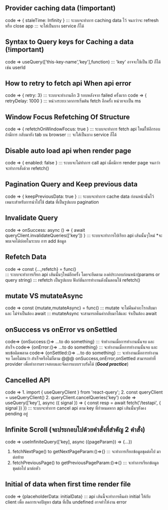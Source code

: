 


## Provider caching data (!important)
code => { staleTime: Infinity }
::: ระบบจะทำการ caching data ไว้ จนกว่าจะ refresh หรือ close app
::: จะใส่เป็นบาง service ก็ได้

## Syntax to Query keys for Caching a data (!important)
code => useQuery(['this-key-name','key'],function)
::: 'key' อาจจะใช้เป็น ID ก็ได้ เช่น userId
## How to retry to fetch api When api error
code => { retry: 3} 
::: ระบบจะทำงานอีก 3 รอบหลังจาก failed ครั้งแรก
code => { retryDelay: 1000 } 
::: หน่วงระยะเวลาการเริ่มต้น fetch อีกครั้ง  หน่วยจะเป็น ms

## Window Focus Refetching Of Structure
code => { refetchOnWindowFocus: true }
::: ระบบจะทำการ fetch api ใหม่ให้อีกรอบถ้ามีการ กลับมายัง tab บน browser
::: จะใส่เป็นบาง service ก็ได้

## Disable auto load api when render page
code => { enabled: false }
::: ระบบจะไม่ทำการ call api เมื่อมีการ render page จนกว่าจะทำการสั่งด้วย  refetch()

## Pagination Query and Keep previous data
code => { keepPreviousData: true }
::: ระบบจะทำการ cache data ก่อนหน้านั้นไว้ เหมาะสำหรับการนำไปใช้ data ที่เป็นรูปแบบ pagination


## Invalidate Query
code => onSuccess: async () => { await queryClient.invalidateQueries(['key']) }
::: ระบบจะทำการไปเรียก api เส้นนั้นๆใหม่ *จะพบเจอได้บ่อยในระบบ การ add ข้อมูล 

## Refetch Data 
code => const {...,refetch} = func()  
::: ระบบจะทำการเรียก api เส้นนั้นๆใหม่อีกครั้ง โดยจะยึดตาม องค์ประกอบก่อนหน้า(params or query string)
::: refetch เป็นรูปแบบ ฟังก์ชันการทำงานดังนั้นตอนใช้ refetch()

## mutate VS mutateAsync
code => const {mutate,mutateAsync} = func()
::: mutate จะไม่คืนค่าอะไรกลับมา และ ไม่จำเป็นต้อง await
::: mutateAsync จะสามารถคืนค่ากลับมาได้และ จำเป็นต้อง await



## onSuccess vs onError vs onSettled
code=> {onSuccess:()=> ...to do something}
::: จำทำงานเมื่อการทำงานนั้นจบ และ สำเร็จ
code=> {onError:()=> ...to do something}
::: จะทำงานเมื่อการทำงานนั้นจบ และ พบข้อผิดพลาด
code=> {onSettled:()=> ...to do something}
::: จะทำงานเมื่อการทำงานจบ โดยไม่สนว่า สำเร็จหรือไม่ก็ตาม
@@@ onSuccess,onError,onSettled สามารถทำที่ provider เพื่อทำการตรวจสอบและจัดการแบบรวบรัดได้ (***Good practice***)


## Cancelled API 
code =>  1. import { useQueryClient } from 'react-query';
         2. const queryClient = useQueryClient()
         2. queryClient.cancelQueries('key')
code => useQuery(['key'], async ({ signal }) => { 
    const resp = await fetch('/testapi', { signal })
 })
::: ระบบจะทำการ cancel api ตาม key ที่กำหนดหาก api เส้นนั้นๆยังคง pending อยู่




## Infinite Scroll (จะประกอบไปด้วยคำสั่งที่สำคัญ 2 คำสั่ง)
code => useInfiniteQuery(['key], async ({pageParam}) => {...})
1. fetchNextPage() to getNextPageParam:()=>{}
::: จะทำการเรียกข้อมูลชุดต่อไป มาต่อท้าย
2. fetchPreviousPage() to getPreviousPageParam:()=>{}
::: จะทำการเรียกข้อมูลชุดต่อไป มาต่อหัว



## Initial of data when first time render file
code => {placeholderData: initialData}
::: api เส้นนี้จะทำการคืนค่า initial ให้กับ client เพื่อ ลดการเจอปัญหา data ที่เป็น undefined อาจทำให้งาน error